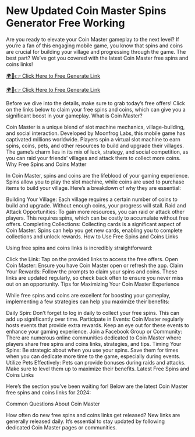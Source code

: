 # New Updated Coin Master Spins Generator Free Working

Are you ready to elevate your Coin Master gameplay to the next level? If you’re a fan of this engaging mobile game, you know that spins and coins are crucial for building your village and progressing through the game. The best part? We’ve got you covered with the latest Coin Master free spins and coins links!

[🌍📱👉 Click Here to Free Generate Link
](https://appbitly.com/coin-master-new)

[🌍📱👉 Click Here to Free Generate Link
](https://appbitly.com/coin-master-new)

Before we dive into the details, make sure to grab today’s free offers! Click on the links below to claim your free spins and coins, which can give you a significant boost in your gameplay. What is Coin Master?

Coin Master is a unique blend of slot machine mechanics, village-building, and social interaction. Developed by Moonfrog Labs, this mobile game has captivated millions worldwide. Players spin a virtual slot machine to earn spins, coins, pets, and other resources to build and upgrade their villages. The game’s charm lies in its mix of luck, strategy, and social competition, as you can raid your friends’ villages and attack them to collect more coins. Why Free Spins and Coins Matter

In Coin Master, spins and coins are the lifeblood of your gaming experience. Spins allow you to play the slot machine, while coins are used to purchase items to build your village. Here’s a breakdown of why they are essential:

Building Your Village: Each village requires a certain number of coins to build and upgrade. Without enough coins, your progress will stall.
Raid and Attack Opportunities: To gain more resources, you can raid or attack other players. This requires spins, which can be costly to accumulate without free offers.
Completing Collections: Collecting cards is a significant aspect of Coin Master. Spins can help you get new cards, enabling you to complete collections and unlock rewards. 
How to Use Free Spins and Coins Links

Using free spins and coins links is incredibly straightforward:

Click the Link: Tap on the provided links to access the free offers.
Open Coin Master: Ensure you have Coin Master open or refresh the app.
Claim Your Rewards: Follow the prompts to claim your spins and coins. 
These links are updated regularly, so check back often to ensure you never miss out on an opportunity. Tips for Maximizing Your Coin Master Experience

While free spins and coins are excellent for boosting your gameplay, implementing a few strategies can help you maximize their benefits:

Daily Spin: Don’t forget to log in daily to collect your free spins. This can add up significantly over time.
Participate in Events: Coin Master regularly hosts events that provide extra rewards. Keep an eye out for these events to enhance your gaming experience.
Join a Facebook Group or Community: There are numerous online communities dedicated to Coin Master where players share free spins and coins links, strategies, and tips.
Timing Your Spins: Be strategic about when you use your spins. Save them for times when you can dedicate more time to the game, especially during events.
Utilize Pets Effectively: Pets can provide bonuses during raids and attacks. Make sure to level them up to maximize their benefits. 
Latest Free Spins and Coins Links

Here’s the section you’ve been waiting for! Below are the latest Coin Master free spins and coins links for 2024:

Common Questions About Coin Master

How often do new free spins and coins links get released?
New links are generally released daily. It’s essential to stay updated by following dedicated Coin Master pages or communities.
